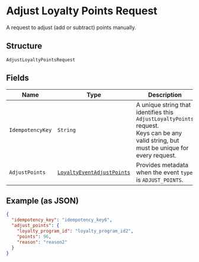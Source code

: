 
# Adjust Loyalty Points Request

A request to adjust (add or subtract) points manually.

## Structure

`AdjustLoyaltyPointsRequest`

## Fields

| Name | Type | Description | Getter |
|  --- | --- | --- | --- |
| `IdempotencyKey` | `String` | A unique string that identifies this `AdjustLoyaltyPoints` request.<br>Keys can be any valid string, but must be unique for every request. | String getIdempotencyKey() |
| `AdjustPoints` | [`LoyaltyEventAdjustPoints`](/doc/models/loyalty-event-adjust-points.md) | Provides metadata when the event `type` is `ADJUST_POINTS`. | LoyaltyEventAdjustPoints getAdjustPoints() |

## Example (as JSON)

```json
{
  "idempotency_key": "idempotency_key6",
  "adjust_points": {
    "loyalty_program_id": "loyalty_program_id2",
    "points": 96,
    "reason": "reason2"
  }
}
```

